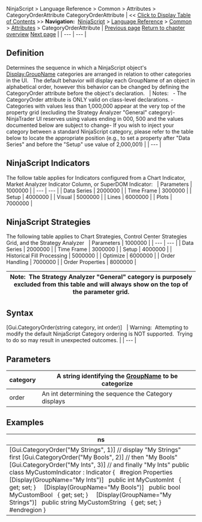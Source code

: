 ﻿
NinjaScript \> Language Reference \> Common \> Attributes \> CategoryOrderAttribute
CategoryOrderAttribute
| \<\< [Click to Display Table of Contents](categoryorderattribute.md) \>\> **Navigation:**     [NinjaScript](ninjascript.md) \> [Language Reference](language_reference_wip.md) \> [Common](common.md) \> [Attributes](attributes.md) \> CategoryOrderAttribute | [Previous page](browsableattribute.md) [Return to chapter overview](attributes.md) [Next page](displayattribute.md) |
| --- | --- |
## Definition
Determines the sequence in which a NinjaScript object's [Display.GroupName](displayattribute.md) categories are arranged in relation to other categories in the UI.   The default behavior will display each GroupName of an object in alphabetical order, however this behavior can be changed by defining the CategoryOrder attribute before the object's declaration. 
 
| Notes:   - The CategoryOrder attribute is ONLY valid on class\-level declarations. - Categories with values less than 1,000,000 appear at the very top of the property grid (excluding the Strategy Analyzer "General" category)- NinjaTrader UI reserves using values ending in 000, 500 and the values documented below are subject to change- If you wish to inject your category between a standard NinjaScript category, please refer to the table below to locate the appropriate position (e.g., to set a property after "Data Series" and before the "Setup" use value of 2,000,001\) |
| --- |

## NinjaScript Indicators
The follow table applies for Indicators configured from a Chart Indicator, Market Analyzer Indicator Column, or SuperDOM Indicator:
 
| Parameters | 1000000 |
| --- | --- |
| Data Series | 2000000 |
| Time Frame | 3000000 |
| Setup | 4000000 |
| Visual | 5000000 |
| Lines | 6000000 |
| Plots | 7000000 |

## NinjaScript Strategies
The following table applies to Chart Strategies, Control Center Strategies Grid, and the Strategy Analyzer
 
| Parameters | 1000000 |
| --- | --- |
| Data Series | 2000000 |
| Time Frame | 3000000 |
| Setup | 4000000 |
| Historical Fill Processing | 5000000 |
| Optimize | 6000000 |
| Order Handling | 7000000 |
| Order Properties | 8000000 |

| Note:  The Strategy Analyzer "General" category is purposely excluded from this table and will always show on the top of the parameter grid. |
| --- |

## Syntax
\[Gui.CategoryOrder(string category, int order)]
 
| Warning:  Attempting to modify the default NinjaScript Category ordering is NOT supported.  Trying to do so may result in unexpected outcomes. |
| --- |
## 
## 
## Parameters
| category | A string identifying the [GroupName](displayattribute.md) to be categorize |
| --- | --- |
| order | An int determining the sequence the Category displays |
## 
## 
## Examples
| ns |
| --- |
| \[Gui.CategoryOrder("My Strings", 1)] // display "My Strings" first \[Gui.CategoryOrder("My Bools", 2)] // then "My Bools" \[Gui.CategoryOrder("My Ints", 3)] // and finally "My Ints" public class MyCustomIndicator : Indicator {    \#region Properties         \[Display(GroupName\="My Ints")]    public int MyCustomInt    { get; set; }        \[Display(GroupName\="My Bools")]    public bool MyCustomBool    { get; set; }      \[Display(GroupName\="My Strings")]    public string MyCustomString    { get; set; }      \#endregion } |

